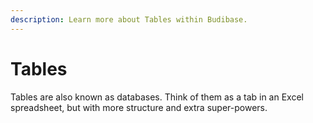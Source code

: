 ```yaml
---
description: Learn more about Tables within Budibase.
---
```


# Tables

Tables are also known as databases. Think of them as a tab in an Excel spreadsheet, but with more structure and extra super-powers.



